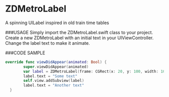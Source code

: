 # ZDMetroLabel
A spinning UILabel inspired in old train time tables

###USAGE
Simply import the ZDMetroLabel.swift class to your project.
Create a new ZDMetroLabel with an initial text in your UIViewController.
Change the label text to make it animate.

###CODE SAMPLE

```Swift
override func viewDidAppear(animated: Bool) {
        super.viewDidAppear(animated)
        var label = ZDMetroLabel(frame: CGRect(x: 20, y: 100, width: 100, height: 30))
        label.text = "Some text"
        self.view.addSubview(label)
        label.text = "Another text"
  }
```


